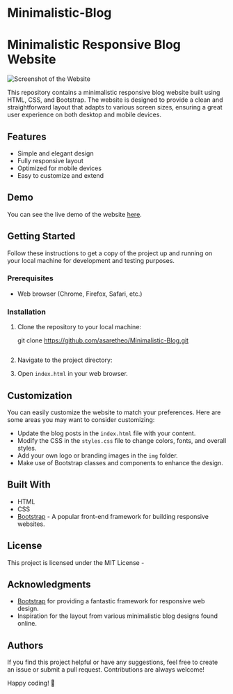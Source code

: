 # Minimalistic-Blog

# Minimalistic Responsive Blog Website

![Screenshot of the Website](/images/minimalblog.png)

This repository contains a minimalistic responsive blog website built using HTML, CSS, and Bootstrap. The website is designed to provide a clean and straightforward layout that adapts to various screen sizes, ensuring a great user experience on both desktop and mobile devices.

## Features

- Simple and elegant design
- Fully responsive layout
- Optimized for mobile devices
- Easy to customize and extend

## Demo

You can see the live demo of the website [here](https://minimalisticblog.netlify.app/).

## Getting Started

Follow these instructions to get a copy of the project up and running on your local machine for development and testing purposes.

### Prerequisites

- Web browser (Chrome, Firefox, Safari, etc.)

### Installation

1. Clone the repository to your local machine:

   git clone https://github.com/asaretheo/Minimalistic-Blog.git

   ```

   ```

2. Navigate to the project directory:

3. Open `index.html` in your web browser.

## Customization

You can easily customize the website to match your preferences. Here are some areas you may want to consider customizing:

- Update the blog posts in the `index.html` file with your content.
- Modify the CSS in the `styles.css` file to change colors, fonts, and overall styles.
- Add your own logo or branding images in the `img` folder.
- Make use of Bootstrap classes and components to enhance the design.

## Built With

- HTML
- CSS
- [Bootstrap](https://getbootstrap.com/) - A popular front-end framework for building responsive websites.

## License

This project is licensed under the MIT License -

## Acknowledgments

- [Bootstrap](https://getbootstrap.com/) for providing a fantastic framework for responsive web design.
- Inspiration for the layout from various minimalistic blog designs found online.

## Authors

If you find this project helpful or have any suggestions, feel free to create an issue or submit a pull request. Contributions are always welcome!

Happy coding! 🚀
